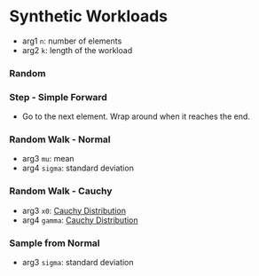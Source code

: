 # Synthetic Workloads
+ arg1 `n`: number of elements
+ arg2 `k`: length of the workload
### Random
### Step - Simple Forward
+ Go to the next element. Wrap around when it reaches the end.
### Random Walk - Normal
+ arg3 `mu`: mean
+ arg4 `sigma`: standard deviation
### Random Walk - Cauchy
+ arg3 `x0`: [Cauchy Distribution](https://en.wikipedia.org/wiki/Cauchy_distribution)
+ arg4 `gamma`: [Cauchy Distribution](https://en.wikipedia.org/wiki/Cauchy_distribution)
### Sample from Normal
+ arg3 `sigma`: standard deviation
